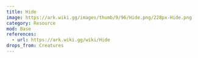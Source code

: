 ```yaml
---
title: Hide
image: https://ark.wiki.gg/images/thumb/9/96/Hide.png/228px-Hide.png
category: Resource
mod: Base
references:
  - url: https://ark.wiki.gg/wiki/Hide
drops_from: Creatures
---
```

